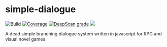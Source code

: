 # simple-dialogue
![Build](https://github.com/bpkennedy/simple-dialogue/actions/workflows/test.yml/badge.svg)
[![Coverage](https://api.codeclimate.com/v1/badges/49fc150e78f4127c02a1/test_coverage)](https://codeclimate.com/github/bpkennedy/simple-dialogue/test_coverage)
[![DeepScan grade](https://deepscan.io/api/teams/15720/projects/18948/branches/477054/badge/grade.svg)](https://deepscan.io/dashboard#view=project&tid=15720&pid=18948&bid=477054)
![](https://img.shields.io/badge/gzip%20size-188%20Bytes-brightgreen.svg)

A dead simple branching dialogue system written in javascript for RPG and visual novel games
